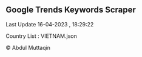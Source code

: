 

## Google Trends Keywords Scraper 
 
Last Update 16-04-2023 , 18:29:22

Country List :
VIETNAM.json



© Abdul Muttaqin 
